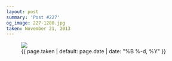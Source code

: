 ```yaml
---
layout: post
summary: 'Post #227'
og_image: 227-1280.jpg
taken: November 21, 2013
---
```


<figure class="post">
<img sizes="(min-width: 700px) 50vw, calc(100vw - 2rem)" src="{{ site.assets_url }}/227-640.jpg" srcset="{{ site.assets_url }}/227-1280.jpg 1280w, {{ site.assets_url }}/227-960.jpg 960w, {{ site.assets_url }}/227-640.jpg 640w, {{ site.assets_url }}/227-320.jpg 320w"/>
<figcaption>
<time>{{ page.taken | default: page.date | date: "%B %-d, %Y" }}</time>
</figcaption>
</figure>
